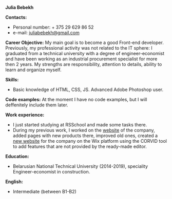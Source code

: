 
**Julia Bebekh**

**Contacts:**
* Personal number: + 375 29 629 86 52
* e-mail: juliabebekh@gmail.com  

**Career Objective:**
My main goal is to become a good Front-end developer. Previously, my professional activity was not related to the IT sphere: I graduated from a technical university with a degree of engineer-economist and have been working as an industrial procurement specialist for more then 2 years. My strengths are responsibility, attention to details, ability to learn and organize myself. 

**Skills:**
* Basic knowledge of HTML, CSS, JS. Advanced Adobe Photoshop user.

**Code examples:**
At the moment I have no code examples, but I will deffenitely include them later.

**Work experience:**
* I just started studying at RSSchool and made some tasks there.
* During my previous work, I worked on the [website](https://snabhg.net) of the company, added pages with new products there, improved old ones, created a [new website](https://www.drilling-snabhg.com) for the company on the Wix platform using the CORVID tool to add features that are not provided by the ready-made editor.

**Education:**
* Belarusian National Technical University (2014-2019), speciality Engineer-economist in construction.

**English:** 
* Intermediate (between B1-B2)
 